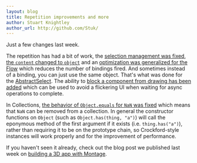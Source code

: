 ```yaml
---
layout: blog
title: Repetition improvements and more
author: Stuart Knightley
author_url: http://github.com/Stuk/
---
```


Just a few changes last week.

The repetition has had a bit of work, the [selection management was fixed](https://github.com/montagejs/montage/pull/1409),
[the `content` changed to `object`](https://github.com/montagejs/montage/pull/1410) and an [optimization was generalized for the Flow](https://github.com/montagejs/montage/pull/1390) which reduces the number of bindings fired. And sometimes instead of a binding, you can just use the same object. That's what was done for the [AbstractSelect](https://github.com/montagejs/montage/pull/1408). The ability to [block a component from drawing has been added](https://github.com/montagejs/montage/pull/1407) which can be used to avoid a flickering UI when waiting for async operations to complete.

In Collections, [the behavior of `Object.equals` for `NaN` was fixed](https://github.com/montagejs/collections/pull/44) which means that `NaN` can be removed from a collection. In general the constructor functions on `Object` (such as `Object.has(thing, "a")`) will call the eponymous method of the first argument if it exists (i.e. `thing.has("a")`), rather than requiring it to be on the prototype chain, so Crockford-style instances will work properly and for the improvement of performance.

If you haven't seen it already, check out the blog post we published last week on [building a 3D app with Montage](http://montagejs.org/blog/2014/01/22/build-3d-applications-with-montagejs/).


